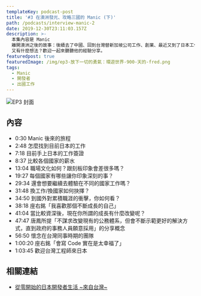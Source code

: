 ```yaml
---
templateKey: podcast-post
title: '#3 在澳洲發光、攻略三國的 Manic (下)'
path: /podcasts/interview-manic-2
date: 2019-12-30T23:11:03.157Z
description: >-
  本集內容是 Manic
  離開澳洲之後的故事：後續去了中國、回到台灣替新加坡公司工作、創業、最近又到了日本工作。每個國家環境有那些不同的體會或衝擊？薪水如何？每到一個國家都是重頭再來，Manic
  又有什麼想法？歡迎一起來聽聽他的經驗分享。
featuredpost: true
featuredImage: /img/ep3-放下一切的勇氣：環遊世界-900-天的-fred.png
tags:
  - Manic
  - 開發者
  - 出國工作
---
```

![EP3 封面](/img/ep3-放下一切的勇氣：環遊世界-900-天的-fred.png "EP3 在澳洲發光、攻略三國的 Manic (下)")

## 內容

* 0:30 Manic 後來的旅程
* 2:48 怎麼找到目前日本的工作
* 7:18 目前手上日本的工作簽證
* 8:37 比較各個國家的薪水
* 13:04 職場文化如何？跟刻板印象會差很多嗎？
* 19:27 每個國家有哪些讓你印象深刻的事？
* 29:34 還會想要繼續去體驗在不同的國家工作嗎？
* 31:48 換工作/換國家如何抉擇？
* 34:50 到國外對累積職涯的衝擊，你如何看？
* 38:18 座右銘「我喜歡那個不斷成長的自己」
* 41:04 當比較資深後，現在你所謂的成長有什麼改變呢？
* 47:47 唐鳳所提「不謀求改變現有的公務體系，但會不斷示範更好的解決方式，直到政府的事務人員願意採用」的分享概念
* 56:50 懷念在台灣同事時期的團隊
* 1:00:20 座右銘「會寫 Code 實在是太幸福了」
* 1:03:45 歡迎台灣工程師來日本

## 相關連結

* [從零開始的日本開發者生活 \~來自台灣\~](https://www.facebook.com/groups/2562816607101765/)

